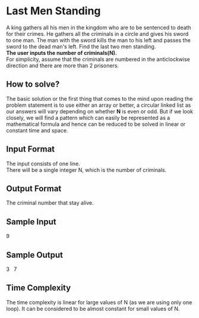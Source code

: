 # **Last Men Standing**
A king gathers all his men in the kingdom who are to be sentenced to death for their crimes. He gathers all the criminals in a circle and gives his sword to one man. The man with the sword kills the man to his left and passes the sword to the dead man's left. Find the last two men standing. <br/> **The user inputs the number of criminals(N).** <br/> For simplicity, assume that the criminals are numbered in the anticlockwise direction and there are more than 2 prisoners.

## **How to solve?**
The basic solution or the first thing that comes to the mind upon reading the problem statement is to use either an array or better, a circular linked list as our answers will vary depending on whether **N** is even or odd. But if we look closely, we will find a pattern which can easily be represented as a mathematical formula and hence can be reduced to be solved in linear or constant time and space.

## **Input Format**
The input consists of one line.\
There will be a single integer N, which is the number of criminals.
## **Output Format**
The criminal number that stay alive.

## **Sample Input**
9 
## **Sample Output**
3 &nbsp; 7

## **Time Complexity**
The time complexity is linear for large values of N (as we are using only one loop). It can be considered to be almost constant for small values of N.
